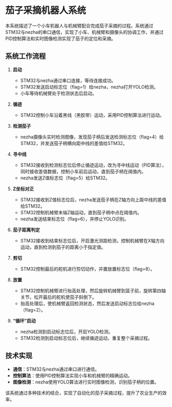 # 茄子采摘机器人系统

本系统描述了一个小车机器人与机械臂配合完成茄子采摘的过程。系统通过STM32与nezha的串口通信，实现了小车、机械臂和摄像头的协调工作，并通过PID控制算法和实时图像检测实现了茄子的定位和采摘。

## 系统工作流程

1. **启动**
   - STM32与nezha通过串口连接，等待连接成功。
   - STM32发送启动标志位（flag=1）给nezha，nezha打开YOLO检测。
   - 小车等待机械臂处于检测状态后启动。

2. **循迹**
   - STM32控制小车沿着黑线（黑胶带）运动，采用PID控制算法进行运动。

3. **检测茄子**
   - nezha摄像头实时检测图像，发现茄子柄后发送检测标志位（flag=4）给STM32，并发送茄子柄横向距中线的差值给STM32。

4. **寻中线**
   - STM32接收到检测标志位后停止循迹运动，改为寻中线运动（PID算法），同时接收差值数据，控制小车前后运动，直到茄子柄在阈值内。
   - nezha发送Z值标志位（flag=5）给STM32。

5. **Z坐标对正**
   - STM32接收到Z值标志位后，nezha发送茄子柄在Z轴方向上距中线的差值给STM32。
   - STM32控制机械臂末端Z轴运动，直到茄子柄中点在阈值内。
   - nezha发送结束标志位（flag=6），并停止YOLO识别。

6. **茄子距离判定**
   - STM32接收到结束标志位后，开启激光测距检测，控制机械臂在X轴方向运动，直到检测到茄子的距离小于指定值。

7. **剪切**
   - STM32控制最后的舵机进行剪切动作，并置放置标志位（flag=8）。

8. **放置**
   - STM32控制机械臂进行抬高处理，然后旋转机械臂到篮子前，旋转第四轴关节，松开最后的舵机使茄子斜倒下。
   - 抬高处理后，使机械臂返回检测状态，然后发送启动标志位给nezha（flag=2）。

9. **“循环”启动**
   - nezha检测到启动标志位后，开启YOLO检测。
   - STM32检测到启动标志位后，继续循迹运动，重复整个采摘过程。

## 技术实现

- **通信**：STM32与nezha通过串口进行通信。
- **控制算法**：使用PID控制算法实现小车和机械臂的精确运动。
- **图像检测**：nezha使用YOLO算法进行实时图像检测，识别茄子柄的位置。

该系统通过多种技术的结合，实现了自动化的茄子采摘过程，提升了农业生产的效率。